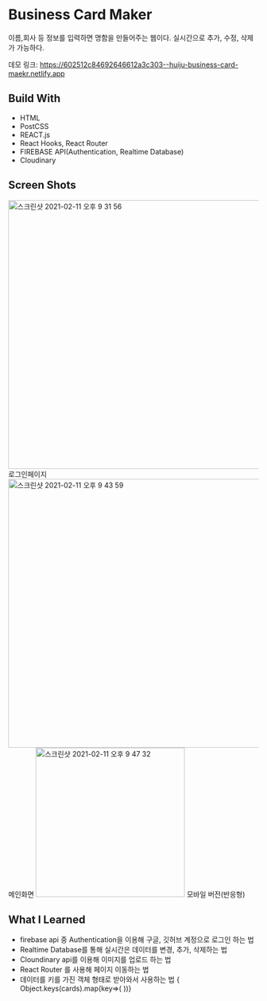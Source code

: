 # Business Card Maker
이름,회사 등 정보를 입력하면 명함을 만들어주는 웹이다.
실시간으로 추가, 수정, 삭제가 가능하다.

데모 링크: https://602512c84692646612a3c303--huiju-business-card-maekr.netlify.app

## Build With
- HTML
- PostCSS
- REACT.js
- React Hooks, React Router
- FIREBASE API(Authentication, Realtime Database)
- Cloudinary

## Screen Shots
<img width="540" alt="스크린샷 2021-02-11 오후 9 31 56" src="https://user-images.githubusercontent.com/67685741/107637580-ae0c8780-6cb1-11eb-812a-fbfc8e148ccc.png">
로그인페이지
<img width="540" alt="스크린샷 2021-02-11 오후 9 43 59" src="https://user-images.githubusercontent.com/67685741/107637977-4d317f00-6cb2-11eb-8618-eb0344458e37.png">
메인화면
<img width="300" alt="스크린샷 2021-02-11 오후 9 47 32" src="https://user-images.githubusercontent.com/67685741/107638330-c630d680-6cb2-11eb-8539-f80ed36f4f2b.png">
모바일 버전(반응형)

## What I Learned
 - firebase api 중 Authentication을 이용해 구글, 깃허브 계정으로 로그인 하는 법
 - Realtime Database를 통해 실시간은 데이터를 변경, 추가, 삭제하는 법
 - Cloundinary api를 이용해 이미지를 업로드 하는 법
 - React Router 를 사용해 페이지 이동하는 법
 - 데이터를 키를 가진 객체 형태로 받아와서 사용하는 법
  {
        Object.keys(cards).map(key=>(
        <CardPreviewItem card={cards[key]} key={key}/>
   ))}
